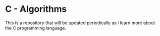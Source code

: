 # C - Algorithms

This is a repository that will be updated periodically as I learn more about 
the C programming language.
